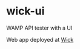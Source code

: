 
# wick-ui
WAMP API tester with a UI

Web app deployed at [Wick](https://app-wick-fguba.ondigitalocean.app/)

